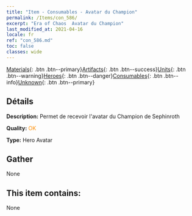 ```yaml
---
title: "Item - Consumables - Avatar du Champion"
permalink: /Items/con_586/
excerpt: "Era of Chaos  Avatar du Champion"
last_modified_at: 2021-04-16
locale: fr
ref: "con_586.md"
toc: false
classes: wide
---
```

 [Materials](/fr/Items/){: .btn .btn--primary}[Artifacts](/fr/Items/Artifacts/){: .btn .btn--success}[Units](/fr/Items/Units/){: .btn .btn--warning}[Heroes](/fr/Items/Heroes/){: .btn .btn--danger}[Consumables](/fr/Items/Consumables/){: .btn .btn--info}[Unknown](/fr/Items/Unknown/){: .btn .btn--primary}

## Détails
 **Description:** Permet de recevoir l'avatar du Champion de Sephinroth

 **Quality:** <span style="color: #FF8C00">OK</span>

 **Type:** Hero Avatar

## Gather

  None

## This item contains:

  None

